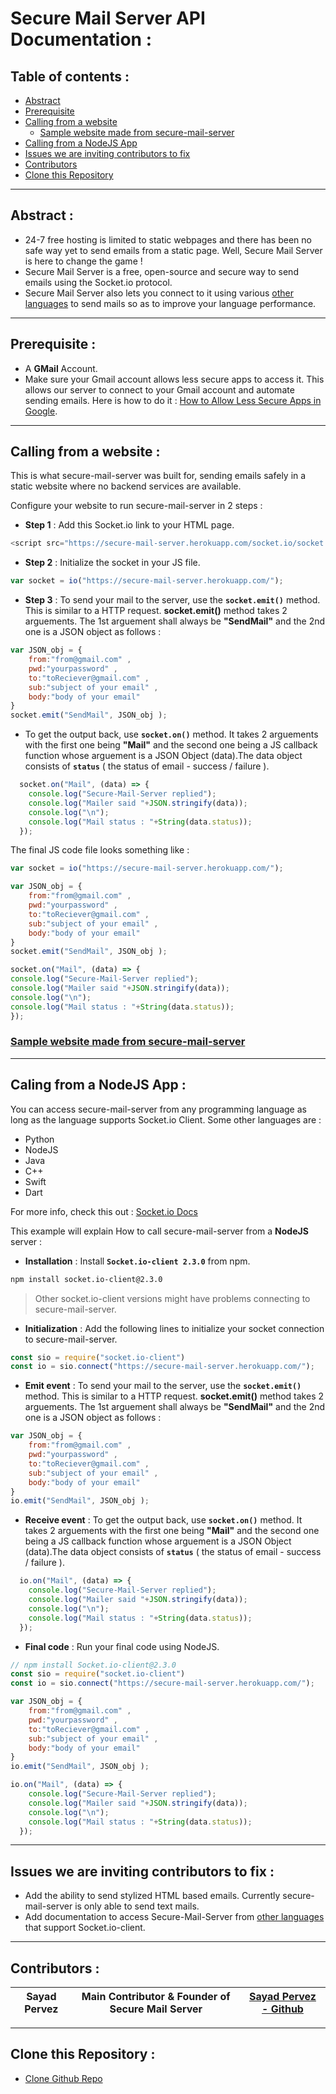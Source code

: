 # Secure Mail Server API Documentation :
## Table of contents :
- [Abstract](#abstract-)
- [Prerequisite](#prerequisite-)
- [Calling from a website](#calling-from-a-website-)
    - [Sample website made from secure-mail-server](https://secure-mail-server.herokuapp.com/)
- [Calling from a NodeJS App](#caling-from-a-nodejs-app-)
- [Issues we are inviting contributors to fix](#issues-we-are-inviting-contributors-to-fix-)
- [Contributors](#contributors-)
- [Clone this Repository](#clone-this-repository-)

---

## Abstract :
- 24-7 free hosting is limited to static webpages and there has been no safe way yet to send emails from a static page. Well, Secure Mail Server is here to change the game !
- Secure Mail Server is a free, open-source and secure way to send emails using the Socket.io protocol.
- Secure Mail Server also lets you connect to it using various [other languages](#caling-from-a-nodejs-app-) to send mails so as to improve your language performance.

---

## Prerequisite :
- A **GMail** Account.
- Make sure your Gmail account allows less secure apps to access it. This allows our server to connect to your Gmail account and automate sending emails. Here is how to do it : [How to Allow Less Secure Apps in Google](https://hotter.io/docs/email-accounts/secure-app-gmail/).

---

## Calling from a website :
This is what secure-mail-server was built for, sending emails safely in a static website where no backend services are available.

Configure your website to run secure-mail-server in 2 steps :
- **Step 1** : Add this Socket.io link to your HTML page.
```JavaScript
<script src="https://secure-mail-server.herokuapp.com/socket.io/socket.io.js"></script>
```
- **Step 2** : Initialize the socket in your JS file.
```JavaScript
var socket = io("https://secure-mail-server.herokuapp.com/");
```

- **Step 3** : To send your mail to the server, use the **`socket.emit()`** method. This is similar to a HTTP request. **socket.emit()** method takes 2 arguements. The 1st arguement shall always be **"SendMail"** and the 2nd one is a JSON object as follows :

```JavaScript
var JSON_obj = { 
    from:"from@gmail.com" ,
    pwd:"yourpassword" , 
    to:"toReciever@gmail.com" , 
    sub:"subject of your email" , 
    body:"body of your email" 
}
socket.emit("SendMail", JSON_obj );
```

- To get the output back, use **`socket.on()`** method. It takes 2 arguements with the first one being **"Mail"** and the second one being a JS callback function whose arguement is a JSON Object (data).The data object consists of **`status`** ( the status of email - success / failure ).

```JavaScript
  socket.on("Mail", (data) => {
    console.log("Secure-Mail-Server replied");
    console.log("Mailer said "+JSON.stringify(data));
    console.log("\n");
    console.log("Mail status : "+String(data.status));
  });
```

The final JS code file looks something like :

```JavaScript
var socket = io("https://secure-mail-server.herokuapp.com/");

var JSON_obj = { 
    from:"from@gmail.com" ,
    pwd:"yourpassword" , 
    to:"toReciever@gmail.com" , 
    sub:"subject of your email" , 
    body:"body of your email" 
}
socket.emit("SendMail", JSON_obj );

socket.on("Mail", (data) => {
console.log("Secure-Mail-Server replied");
console.log("Mailer said "+JSON.stringify(data));
console.log("\n");
console.log("Mail status : "+String(data.status));
});
```

### [Sample website made from secure-mail-server](https://secure-mail-server.herokuapp.com/)

---

## Caling from a NodeJS App :

You can access secure-mail-server from any programming language as long as the language supports Socket.io Client. Some other languages are :
- Python
- NodeJS
- Java
- C++
- Swift
- Dart

For more info, check this out : [Socket.io Docs](https://socket.io/docs/v4/index.html)

This example will explain How to call secure-mail-server from a **NodeJS** server :

- **Installation** : Install **`Socket.io-client 2.3.0`** from npm.
```bash
npm install socket.io-client@2.3.0
```
> Other socket.io-client versions might have problems connecting to secure-mail-server.
- **Initialization** : Add the following lines to initialize your socket connection to secure-mail-server.
```JavaScript
const sio = require("socket.io-client")
const io = sio.connect("https://secure-mail-server.herokuapp.com/");
```

- **Emit event** : To send your mail to the server, use the **`socket.emit()`** method. This is similar to a HTTP request. **socket.emit()** method takes 2 arguements. The 1st arguement shall always be **"SendMail"** and the 2nd one is a JSON object as follows :

```JavaScript
var JSON_obj = { 
    from:"from@gmail.com" ,
    pwd:"yourpassword" , 
    to:"toReciever@gmail.com" , 
    sub:"subject of your email" , 
    body:"body of your email" 
}
io.emit("SendMail", JSON_obj );
```

- **Receive event** : To get the output back, use **`socket.on()`** method. It takes 2 arguements with the first one being **"Mail"** and the second one being a JS callback function whose arguement is a JSON Object (data).The data object consists of **`status`** ( the status of email - success / failure ).

```JavaScript
  io.on("Mail", (data) => {
    console.log("Secure-Mail-Server replied");
    console.log("Mailer said "+JSON.stringify(data));
    console.log("\n");
    console.log("Mail status : "+String(data.status));
  });
```
- **Final code** : Run your final code using NodeJS.

```JavaScript
// npm install Socket.io-client@2.3.0
const sio = require("socket.io-client")
const io = sio.connect("https://secure-mail-server.herokuapp.com/");

var JSON_obj = { 
    from:"from@gmail.com" ,
    pwd:"yourpassword" , 
    to:"toReciever@gmail.com" , 
    sub:"subject of your email" , 
    body:"body of your email" 
}
io.emit("SendMail", JSON_obj );

io.on("Mail", (data) => {
    console.log("Secure-Mail-Server replied");
    console.log("Mailer said "+JSON.stringify(data));
    console.log("\n");
    console.log("Mail status : "+String(data.status));
  });
```

---

## Issues we are inviting contributors to fix :
- Add the ability to send stylized HTML based emails. Currently secure-mail-server is only able to send text mails.
- Add documentation to access Secure-Mail-Server from [other languages](#caling-from-a-nodejs-app-) that support Socket.io-client.

---
## Contributors :
|  Sayad Pervez   |  Main Contributor & Founder of Secure Mail Server  | [Sayad Pervez - Github](https://github.com/SayadPervez/SayadPervez) |
|:---:|:---:|:---:|

---
## Clone this Repository :
- [Clone Github Repo](https://github.com/SayadPervez/secure-mail-server)